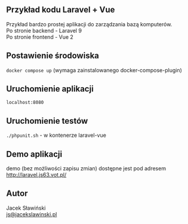 ## Przykład kodu Laravel + Vue

Przykład bardzo prostej aplikacji do zarządzania bazą komputerów.  
Po stronie backend - Laravel 9  
Po stronie frontend - Vue 2  


## Postawienie środowiska

`docker compose up` (wymaga zainstalowanego docker-compose-plugin)  

## Uruchomienie aplikacji

`localhost:8080`  

## Uruchomienie testów

`./phpunit.sh` - w kontenerze laravel-vue        

## Demo aplikacji

demo (bez możliwości zapisu zmian) dostępne jest pod adresem  
http://laravel.js63.vot.pl/

## Autor

Jacek Sławiński  
js@jacekslawinski.pl  
